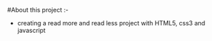 #About this project :-

- creating a read more and read less project with HTML5, css3 and javascript

